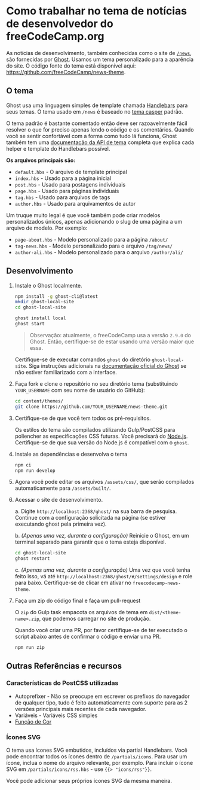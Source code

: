 # Como trabalhar no tema de notícias de desenvolvedor do freeCodeCamp.org

As notícias de desenvolvimento, também conhecidas como o site de [`/news`](https://www.freecodecamp.org/news), são fornecidas por [Ghost](https://ghost.org/). Usamos um tema personalizado para a aparência do site. O código fonte do tema está disponível aqui: <https://github.com/freeCodeCamp/news-theme>.

## O tema

Ghost usa uma linguagem simples de template chamada [Handlebars](http://handlebarsjs.com/) para seus temas. O tema usado em `/news` é baseado no [tema casper](https://github.com/TryGhost/Casper) padrão.

O tema padrão é bastante comentado então deve ser razoavelmente fácil resolver o que for preciso apenas lendo o código e os comentários. Quando você se sentir confortável com a forma como tudo lá funciona, Ghost também tem uma [documentação da API de tema](https://themes.ghost.org) completa que explica cada helper e template do Handlebars possível.

**Os arquivos principais são:**

- `default.hbs` - O arquivo de template principal
- `index.hbs` - Usado para a página inicial
- `post.hbs` - Usado para postagens individuais
- `page.hbs` - Usado para páginas individuais
- `tag.hbs` - Usado para arquivos de tags
- `author.hbs` - Usado para arquivamentos de autor

Um truque muito legal é que você também pode criar modelos personalizados únicos, apenas adicionando o slug de uma página a um arquivo de modelo. Por exemplo:

- `page-about.hbs` - Modelo personalizado para a página `/about/`
- `tag-news.hbs` - Modelo personalizado para o arquivo `/tag/news/`
- `author-ali.hbs` - Modelo personalizado para o arquivo `/author/ali/`

## Desenvolvimento

1. Instale o Ghost localmente.

   ```sh
   npm install -g ghost-cli@latest
   mkdir ghost-local-site
   cd ghost-local-site
   ```

   ```sh
   ghost install local
   ghost start
   ```

   > Observação: atualmente, o freeCodeCamp usa a versão `2.9.0` do Ghost. Então, certifique-se de estar usando uma versão maior que essa.

   Certifique-se de executar comandos `ghost` do diretório `ghost-local-site`. Siga instruções adicionais na [documentação oficial do Ghost](https://docs.ghost.org) se não estiver familiarizado com a interface.

2. Faça fork e clone o repositório no seu diretório tema (substituindo `YOUR_USERNAME` com seu nome de usuário do GitHub):

   ```sh
   cd content/themes/
   git clone https://github.com/YOUR_USERNAME/news-theme.git
   ```

3. Certifique-se de que você tem todos os pré-requisitos.

   Os estilos do tema são compilados utilizando Gulp/PostCSS para poliencher as especificações CSS futuras. Você precisará do [Node.js](https://nodejs.org/). Certifique-se de que sua versão do Node.js é compatível com o `ghost`.

4. Instale as dependências e desenvolva o tema

   ```sh
   npm ci
   npm run develop
   ```

5. Agora você pode editar os arquivos `/assets/css/`, que serão compilados automaticamente para `/assets/built/`.

6. Acessar o site de desenvolvimento.

   a. Digite `http://localhost:2368/ghost/` na sua barra de pesquisa. Continue com a configuração solicitada na página (se estiver executando ghost pela primeira vez).

   b. _(Apenas uma vez, durante a configuração)_ Reinicie o Ghost, em um terminal separado para garantir que o tema esteja disponível.

   ```sh
   cd ghost-local-site
   ghost restart
   ```

   c. _(Apenas uma vez, durante a configuração)_ Uma vez que você tenha feito isso, vá até `http://localhost:2368/ghost/#/settings/design` e role para baixo. Certifique-se de clicar em ativar no `freecodecamp-news-theme`.

7. Faça um zip do código final e faça um pull-request

   O `zip` do Gulp task empacota os arquivos de tema em `dist/<theme-name>.zip`, que podemos carregar no site de produção.

   Quando você criar uma PR, por favor certifique-se de ter executado o script abaixo antes de confirmar o código e enviar uma PR.

   ```sh
   npm run zip
   ```
## Outras Referências e recursos

### Características do PostCSS utilizadas

- Autoprefixer - Não se preocupe em escrever os prefixos do navegador de qualquer tipo, tudo é feito automaticamente com suporte para as 2 versões principais mais recentes de cada navegador.
- Variáveis - Variáveis CSS simples
- [Função de Cor](https://github.com/postcss/postcss-color-function)

### Ícones SVG

O tema usa ícones SVG embutidos, incluídos via partial Handlebars. Você pode encontrar todos os ícones dentro de `/partials/icons`. Para usar um ícone, inclua o nome do arquivo relevante, por exemplo. Para incluir o ícone SVG em `/partials/icons/rss.hbs` - use `{{> "icons/rss"}}`.

Você pode adicionar seus próprios ícones SVG da mesma maneira.
